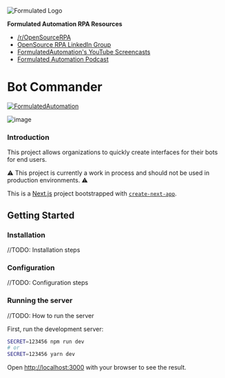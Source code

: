 ![Formulated Logo](https://www.formulatedautomation.com/wp-content/uploads/2020/07/Subtract-660x20-1.svg)


**Formulated Automation RPA Resources**


-   [/r/OpenSourceRPA](https://reddit.com/r/OpenSourceRPA)
-   [OpenSource RPA LinkedIn
    Group](https://www.linkedin.com/groups/12366622/)
-   [FormulatedAutomation's YouTube
    Screencasts](https://www.youtube.com/channel/UC_IMgIFlNBG94Vm8tNCNeUQ)
-   [Formulated Automation Podcast](https://www.formulatedautomation.com/category/podcast/)


# Bot Commander

[![FormulatedAutomation](https://circleci.com/gh/FormulatedAutomation/Profiler.svg?style=shield)](https://app.circleci.com/pipelines/github/FormulatedAutomation/Profiler)

![image](https://user-images.githubusercontent.com/2868/95122864-20c39000-071f-11eb-86c8-63820b013ae4.png)

### Introduction

This project allows organizations to quickly create interfaces for
their bots for end users.

⚠️ This project is currently a work in process and should not be used in
production environments. ⚠️

This is a [Next.js](https://nextjs.org/) project bootstrapped with [`create-next-app`](https://github.com/vercel/next.js/tree/canary/packages/create-next-app).

## Getting Started

### Installation

//TODO: Installation steps

### Configuration

//TODO: Configuration steps

### Running the server

//TODO: How to run the server

First, run the development server:

```bash
SECRET=123456 npm run dev
# or
SECRET=123456 yarn dev
```

Open [http://localhost:3000](http://localhost:3000) with your browser to see the result.